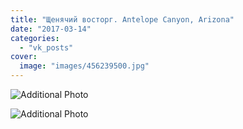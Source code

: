 ```yaml
---
title: "Щенячий восторг. Antelope Canyon, Arizona"
date: "2017-03-14"
categories: 
  - "vk_posts"
cover:
  image: "images/456239500.jpg"
---
```


![Additional Photo](https://vodpop.ru/wp-content/uploads/2023/07/456239501.jpg)

![Additional Photo](https://vodpop.ru/wp-content/uploads/2023/07/456239502.jpg)
